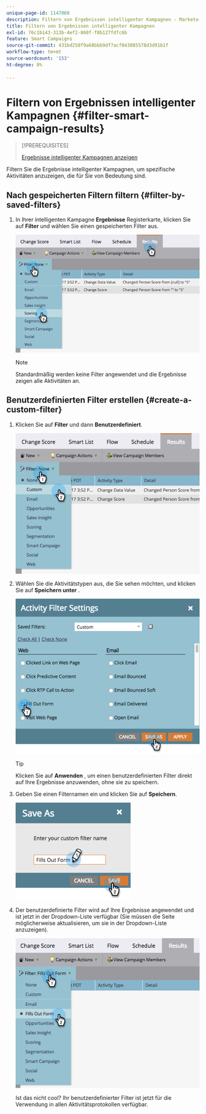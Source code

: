 ```yaml
---
unique-page-id: 1147068
description: Filtern von Ergebnissen intelligenter Kampagnen - Marketo-Dokumente - Produktdokumentation
title: Filtern von Ergebnissen intelligenter Kampagnen
exl-id: 76c1b143-313b-4ef2-860f-f8b127fdfc6b
feature: Smart Campaigns
source-git-commit: 431bd258f9a68bbb9df7acf043085578d3d91b1f
workflow-type: tm+mt
source-wordcount: '153'
ht-degree: 0%

---
```


# Filtern von Ergebnissen intelligenter Kampagnen {#filter-smart-campaign-results}

>[!PREREQUISITES]
>
>[Ergebnisse intelligenter Kampagnen anzeigen](/help/marketo/product-docs/core-marketo-concepts/smart-campaigns/smart-campaign-data/view-smart-campaign-results.md)

Filtern Sie die Ergebnisse intelligenter Kampagnen, um spezifische Aktivitäten anzuzeigen, die für Sie von Bedeutung sind.

## Nach gespeicherten Filtern filtern {#filter-by-saved-filters}

1. In Ihrer intelligenten Kampagne **Ergebnisse** Registerkarte, klicken Sie auf **Filter** und wählen Sie einen gespeicherten Filter aus.

   ![](assets/resultsfilter-hands.png)

   >[!NOTE]
   >
   >Standardmäßig werden keine Filter angewendet und die Ergebnisse zeigen alle Aktivitäten an.

## Benutzerdefinierten Filter erstellen {#create-a-custom-filter}

1. Klicken Sie auf **Filter** und dann **Benutzerdefiniert**.

   ![](assets/filterscustom-hands.png)

1. Wählen Sie die Aktivitätstypen aus, die Sie sehen möchten, und klicken Sie auf **Speichern unter** .

   ![](assets/activityfiltersettings-hands.png)

   >[!TIP]
   >
   >Klicken Sie auf **Anwenden** , um einen benutzerdefinierten Filter direkt auf Ihre Ergebnisse anzuwenden, ohne sie zu speichern.

1. Geben Sie einen Filternamen ein und klicken Sie auf **Speichern**.

   ![](assets/saveasfilter-hands.png)

1. Der benutzerdefinierte Filter wird auf Ihre Ergebnisse angewendet und ist jetzt in der Dropdown-Liste verfügbar (Sie müssen die Seite möglicherweise aktualisieren, um sie in der Dropdown-Liste anzuzeigen).

   ![](assets/customfilter-hands.png)

   Ist das nicht cool? Ihr benutzerdefinierter Filter ist jetzt für die Verwendung in allen Aktivitätsprotokollen verfügbar.
